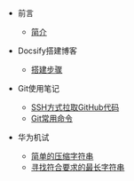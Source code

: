 - 前言
    - [简介](README.md)

- Docsify搭建博客
    - [搭建步骤](docsify/READEME.md)

- Git使用笔记
    - [SSH方式拉取GitHub代码](git/SshPullGitHubCode.md)
    - [Git常用命令](git/OftenUsedCommand.md)
    
- 华为机试
    - [简单的压缩字符串](algorithm/hwtest/SimpleCompressString.md)
    - [寻找符合要求的最长字符串](algorithm/hwtest/FindCorrespondentStirng.md)
